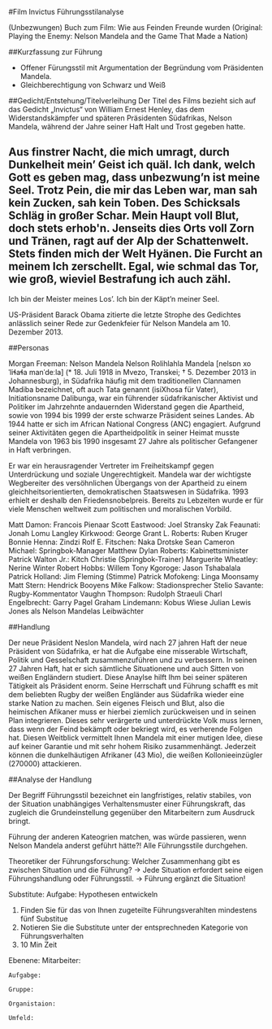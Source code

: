 #Film Invictus Führungsstilanalyse

(Unbezwungen)
Buch zum Film:
Wie aus Feinden Freunde wurden (Original: Playing the Enemy: Nelson Mandela and the Game That Made a Nation)

##Kurzfassung zur Führung
- Offener Fürungsstil mit Argumentation der Begründung vom Präsidenten Mandela.
- Gleichberechtigung von Schwarz und Weiß

##Gedicht/Entstehung/Titelverleihung
Der Titel des Films bezieht sich auf das Gedicht „Invictus“ von William Ernest Henley, das dem Widerstandskämpfer und späteren Präsidenten Südafrikas, Nelson Mandela, während der Jahre seiner Haft Halt und Trost gegeben hatte.

Aus finstrer Nacht, die mich umragt,
durch Dunkelheit mein’ Geist ich quäl.
Ich dank, welch Gott es geben mag,
dass unbezwung’n ist meine Seel.
Trotz Pein, die mir das Leben war,
man sah kein Zucken, sah kein Toben.
Des Schicksals Schläg in großer Schar.
Mein Haupt voll Blut, doch stets erhob'n.
Jenseits dies Orts voll Zorn und Tränen,
ragt auf der Alp der Schattenwelt.
Stets finden mich der Welt Hyänen.
Die Furcht an meinem Ich zerschellt.
Egal, wie schmal das Tor, wie groß,
wieviel Bestrafung ich auch zähl.
--
Ich bin der Meister meines Los’.
Ich bin der Käpt’n meiner Seel.


US-Präsident Barack Obama zitierte die letzte Strophe des Gedichtes anlässlich seiner Rede zur Gedenkfeier für Nelson Mandela am 10. Dezember 2013.

##Personas

Morgan Freeman: Nelson Mandela
Nelson Rolihlahla Mandela [nelsɒn xoˈliɬaɬa manˈdeːla] (* 18. Juli 1918 in Mvezo, Transkei; † 5. Dezember 2013 in Johannesburg), in Südafrika häufig mit dem traditionellen Clannamen Madiba bezeichnet, oft auch Tata genannt (isiXhosa für Vater), Initiationsname Dalibunga, war ein führender südafrikanischer Aktivist und Politiker im Jahrzehnte andauernden Widerstand gegen die Apartheid, sowie von 1994 bis 1999 der erste schwarze Präsident seines Landes.
Ab 1944 hatte er sich im African National Congress (ANC) engagiert. Aufgrund seiner Aktivitäten gegen die Apartheidpolitik in seiner Heimat musste Mandela von 1963 bis 1990 insgesamt 27 Jahre als politischer Gefangener in Haft verbringen.

Er war ein herausragender Vertreter im Freiheitskampf gegen Unterdrückung und soziale Ungerechtigkeit.
Mandela war der wichtigste Wegbereiter des versöhnlichen Übergangs von der Apartheid zu einem gleichheitsorientierten, demokratischen Staatswesen in Südafrika. 1993 erhielt er deshalb den Friedensnobelpreis. Bereits zu Lebzeiten wurde er für viele Menschen weltweit zum politischen und moralischen Vorbild.

Matt Damon: Francois Pienaar
Scott Eastwood: Joel Stransky
Zak Feaunati: Jonah Lomu
Langley Kirkwood: George
Grant L. Roberts: Ruben Kruger
Bonnie Henna: Zindzi
Rolf E. Fitschen: Naka Drotske
Sean Cameron Michael: Springbok-Manager
Matthew Dylan Roberts: Kabinettsminister
Patrick Walton Jr.: Kitch Christie (Springbok-Trainer)
Marguerite Wheatley: Nerine Winter
Robert Hobbs: Willem
Tony Kgoroge: Jason Tshabalala
Patrick Holland: Jim Fleming (Stimme)
Patrick Mofokeng: Linga Moonsamy
Matt Stern: Hendrick Booyens
Mike Falkow: Stadionsprecher
Stelio Savante: Rugby-Kommentator
Vaughn Thompson: Rudolph Straeuli
Charl Engelbrecht: Garry Pagel
Graham Lindemann: Kobus Wiese
Julian Lewis Jones als Nelson Mandelas Leibwächter

##Handlung

Der neue Präsident Neslon Mandela, wird nach 27 jahren Haft der neue Präsident von Südafrika, er hat die Aufgabe eine misserable Wirtschaft, Politik und Gesselschaft zusammenzuführen und zu verbessern. In seinen 27 Jahren Haft, hat er sich sämtliche Situationene und auch Sitten von weißen Engländern studiert. Diese Anaylse hilft Ihm bei seiner späteren Tätigkeit als Präsident enorm. Seine Herrschaft und Führung schafft es mit dem beliebten Rugby der weißen Engländer aus Südafrika wieder eine starke Nation zu machen. Sein eigenes Fleisch und Blut, also die heimischen Afikaner muss er hierbei ziemlich zurückweisen und in seinen Plan integrieren. Dieses sehr verärgerte und unterdrückte Volk muss lernen, dass wenn der Feind bekämpft oder bekriegt wird, es verherende Folgen hat. Diesen Weitblick vermittelt Ihnen Mandela mit einer mutigen Idee, diese auf keiner Garantie und mit sehr hohem Risiko zusammenhängt. Jederzeit können die dunkelhäutigen Afrikaner (43 Mio), die weißen Kollonieeinzügler (270000) attackieren.


##Analyse der Handlung

Der Begriff Führungsstil bezeichnet ein langfristiges, relativ stabiles, von der Situation unabhängiges Verhaltensmuster einer Führungskraft, das zugleich die Grundeinstellung gegenüber den Mitarbeitern zum Ausdruck bringt.

Führung der anderen Kateogrien matchen, was würde passieren, wenn Nelson Mandela anderst geführt hätte?!
Alle Führungsstile durchgehen.

Theoretiker der Führungsforschung: Welcher Zusammenhang gibt es zwischen Situation und die Führung?
-> Jede Situation erfordert seine eigen Führungshandlung oder Führungsstil.
-> Führung ergänzt die Situation!

Substitute:
  Aufgabe: Hypothesen entwickeln
 1. Finden Sie für das von Ihnen zugeteilte Führungsverahlten mindestens fünf Substitue
 2. Notieren Sie die Substitute unter der entsprechneden Kategorie von Führungsverhalten
 3. 10 Min Zeit

Ebenene:
    Mitarbeiter:

    Aufgabge:
    
    Gruppe:
    
    Organistaion:
    
    Umfeld: